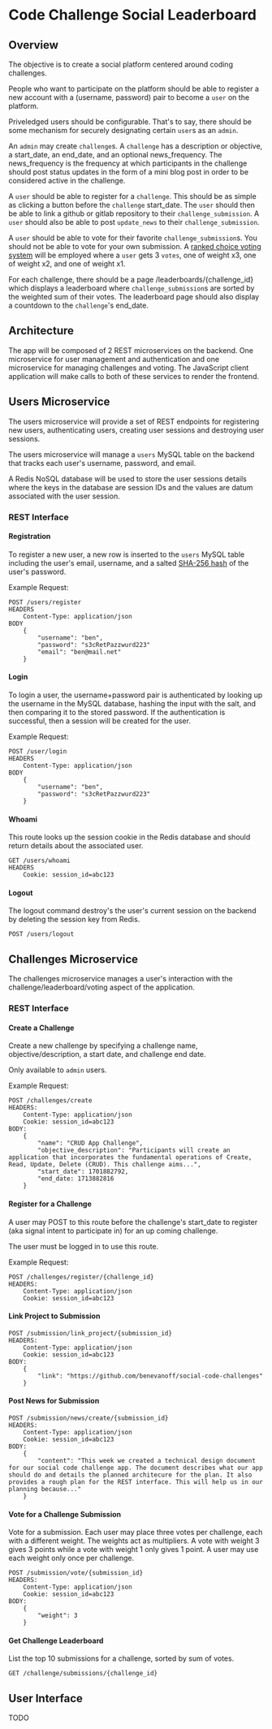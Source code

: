 # Code Challenge Social Leaderboard

## Overview

The objective is to create a social platform centered around coding challenges.

People who want to participate on the platform should be able to register a new account with a (username, password) pair to become a `user` on the platform.

Priveledged users should be configurable. That's to say, there should be some mechanism for securely designating certain `user`s as an `admin`.

An `admin` may create `challenge`s. A `challenge` has a description or objective, a start_date, an end_date, and an optional news_frequency. The news_frequency is the frequency at which participants in the challenge should post status updates in the form of a mini blog post in order to be considered active in the challenge.

A `user` should be able to register for a `challenge`. This should be as simple as clicking a button before the `challenge` start_date. The `user` should then be able to link a github or gitlab repository to their `challenge_submission`. A `user` should also be able to post `update_news` to their `challenge_submission`.

A `user` should be able to vote for their favorite `challenge_submission`s. You should not be able to vote for your own submission. A [ranked choice voting system](https://en.wikipedia.org/wiki/Ranked_voting) will be employed where a `user` gets 3 `votes`, one of weight x3, one of weight x2, and one of weight x1.

For each challenge, there should be a page /leaderboards/{challenge_id} which displays a leaderboard where `challenge_submission`s are sorted by the weighted sum of their votes. The leaderboard page should also display a countdown to the `challenge`'s end_date.

## Architecture

The app will be composed of 2 REST microservices on the backend. One microservice for user management and authentication and one microservice for managing challenges and voting. The JavaScript client application will make calls to both of these services to render the frontend.

## Users Microservice

The users microservice will provide a set of REST endpoints for registering new users, authenticating users, creating user sessions and destroying user sessions.

The users microservice will manage a `users` MySQL table on the backend that tracks each user's username, password, and email.

A Redis NoSQL database will be used to store the user sessions details where the keys in the database are session IDs and the values are datum associated with the user session.

### REST Interface

#### Registration

To register a new user, a new row is inserted to the `users` MySQL table including the user's email, username, and a salted [SHA-256 hash](https://en.wikipedia.org/wiki/SHA-2) of the user's password.

Example Request:
```
POST /users/register
HEADERS
    Content-Type: application/json
BODY
    {
        "username": "ben",
        "password": "s3cRetPazzwurd223"
        "email": "ben@mail.net"
    }
```

#### Login

To login a user, the username+password pair is authenticated by looking up the username in the MySQL database, hashing the input with the salt, and then comparing it to the stored password. If the authentication is successful, then a session will be created for the user.

Example Request:
```
POST /user/login
HEADERS
    Content-Type: application/json
BODY
    {
        "username": "ben",
        "password": "s3cRetPazzwurd223"
    }
```

#### Whoami

This route looks up the session cookie in the Redis database and should return details about the associated user.

```
GET /users/whoami
HEADERS
    Cookie: session_id=abc123
```

#### Logout

The logout command destroy's the user's current session on the backend by deleting the session key from Redis.

```
POST /users/logout
```

## Challenges Microservice

The challenges microservice manages a user's interaction with the challenge/leaderboard/voting aspect of the application.

### REST Interface

#### Create a Challenge

Create a new challenge by specifying a challenge name, objective/description, a start date, and challenge end date.

Only available to `admin` users.

Example Request:
```
POST /challenges/create
HEADERS:
    Content-Type: application/json
    Cookie: session_id=abc123
BODY:
    {
        "name": "CRUD App Challenge",
        "objective_description": "Participants will create an application that incorporates the fundamental operations of Create, Read, Update, Delete (CRUD). This challenge aims...",
        "start_date": 1701882792,
        "end_date: 1713882816
    }
```

#### Register for a Challenge

A user may POST to this route before the challenge's start_date to register (aka signal intent to participate in) for an up coming challenge.

The user must be logged in to use this route.

Example Request:
```
POST /challenges/register/{challenge_id}
HEADERS:
    Content-Type: application/json
    Cookie: session_id=abc123
```

#### Link Project to Submission

```
POST /submission/link_project/{submission_id}
HEADERS:
    Content-Type: application/json
    Cookie: session_id=abc123
BODY:
    {
        "link": "https://github.com/benevanoff/social-code-challenges"
    }
```

#### Post News for Submission

```
POST /submission/news/create/{submission_id}
HEADERS:
    Content-Type: application/json
    Cookie: session_id=abc123
BODY:
    {
        "content": "This week we created a technical design document for our social code challenge app. The document describes what our app should do and details the planned architecure for the plan. It also provides a rough plan for the REST interface. This will help us in our planning because..."
    }
```

#### Vote for a Challenge Submission

Vote for a submission. Each user may place three votes per challenge, each with a different weight. The weights act as multipliers. A vote with weight 3 gives 3 points while a vote with weight 1 only gives 1 point. A user may use each weight only once per challenge.

```
POST /submission/vote/{submission_id}
HEADERS:
    Content-Type: application/json
    Cookie: session_id=abc123
BODY:
    {
        "weight": 3
    }
```

#### Get Challenge Leaderboard

List the top 10 submissions for a challenge, sorted by sum of votes.

```
GET /challenge/submissions/{challenge_id}
```

## User Interface

TODO
